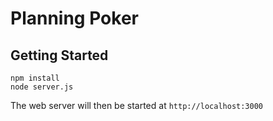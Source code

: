 Planning Poker
===

Getting Started
---

```
npm install
node server.js
```

The web server will then be started at `http://localhost:3000`



